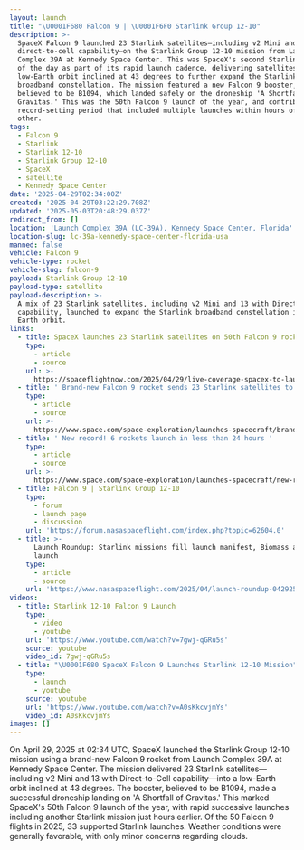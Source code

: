 ```yaml
---
layout: launch
title: "\U0001F680 Falcon 9 | \U0001F6F0 Starlink Group 12-10"
description: >-
  SpaceX Falcon 9 launched 23 Starlink satellites—including v2 Mini and 13 with
  direct-to-cell capability—on the Starlink Group 12-10 mission from Launch
  Complex 39A at Kennedy Space Center. This was SpaceX's second Starlink launch
  of the day as part of its rapid launch cadence, delivering satellites into
  low-Earth orbit inclined at 43 degrees to further expand the Starlink
  broadband constellation. The mission featured a new Falcon 9 booster, widely
  believed to be B1094, which landed safely on the droneship 'A Shortfall of
  Gravitas.' This was the 50th Falcon 9 launch of the year, and contributed to a
  record-setting period that included multiple launches within hours of each
  other.
tags:
  - Falcon 9
  - Starlink
  - Starlink 12-10
  - Starlink Group 12-10
  - SpaceX
  - satellite
  - Kennedy Space Center
date: '2025-04-29T02:34:00Z'
created: '2025-04-29T03:22:29.708Z'
updated: '2025-05-03T20:48:29.037Z'
redirect_from: []
location: 'Launch Complex 39A (LC-39A), Kennedy Space Center, Florida'
location-slug: lc-39a-kennedy-space-center-florida-usa
manned: false
vehicle: Falcon 9
vehicle-type: rocket
vehicle-slug: falcon-9
payload: Starlink Group 12-10
payload-type: satellite
payload-description: >-
  A mix of 23 Starlink satellites, including v2 Mini and 13 with Direct-to-Cell
  capability, launched to expand the Starlink broadband constellation in low
  Earth orbit.
links:
  - title: SpaceX launches 23 Starlink satellites on 50th Falcon 9 rocket of 2025
    type:
      - article
      - source
    url: >-
      https://spaceflightnow.com/2025/04/29/live-coverage-spacex-to-launch-23-starlink-satellites-on-falcon-9-rocket-from-the-kennedy-space-center-2/
  - title: ' Brand-new Falcon 9 rocket sends 23 Starlink satellites to orbit on SpaceX''s 2nd launch of the day '
    type:
      - article
      - source
    url: >-
      https://www.space.com/space-exploration/launches-spacecraft/brand-new-falcon-9-rocket-sends-23-starlink-satellites-to-orbit-on-spacexs-2nd-launch-of-the-day
  - title: ' New record! 6 rockets launch in less than 24 hours '
    type:
      - article
      - source
    url: >-
      https://www.space.com/space-exploration/launches-spacecraft/new-record-6-rockets-launch-in-less-than-24-hours
  - title: Falcon 9 | Starlink Group 12-10
    type:
      - forum
      - launch page
      - discussion
    url: 'https://forum.nasaspaceflight.com/index.php?topic=62604.0'
  - title: >-
      Launch Roundup: Starlink missions fill launch manifest, Biomass and Alpha
      launch
    type:
      - article
      - source
    url: 'https://www.nasaspaceflight.com/2025/04/launch-roundup-042925/'
videos:
  - title: Starlink 12-10 Falcon 9 Launch
    type:
      - video
      - youtube
    url: 'https://www.youtube.com/watch?v=7gwj-qGRu5s'
    source: youtube
    video_id: 7gwj-qGRu5s
  - title: "\U0001F680 SpaceX Falcon 9 Launches Starlink 12-10 Mission"
    type:
      - launch
      - youtube
    source: youtube
    url: 'https://www.youtube.com/watch?v=A0sKkcvjmYs'
    video_id: A0sKkcvjmYs
images: []
---
```

On April 29, 2025 at 02:34 UTC, SpaceX launched the Starlink Group 12-10 mission using a brand-new Falcon 9 rocket from Launch Complex 39A at Kennedy Space Center. The mission delivered 23 Starlink satellites—including v2 Mini and 13 with Direct-to-Cell capability—into a low-Earth orbit inclined at 43 degrees. The booster, believed to be B1094, made a successful droneship landing on 'A Shortfall of Gravitas.' This marked SpaceX's 50th Falcon 9 launch of the year, with rapid successive launches including another Starlink mission just hours earlier. Of the 50 Falcon 9 flights in 2025, 33 supported Starlink launches. Weather conditions were generally favorable, with only minor concerns regarding clouds.
